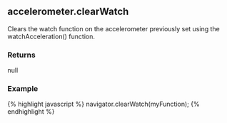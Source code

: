 accelerometer.clearWatch
-----------
Clears the watch function on the accelerometer previously set using the watchAcceleration() function.

### Returns ###
null

### Example ###
{% highlight javascript %}
    navigator.clearWatch(myFunction);
{% endhighlight %}